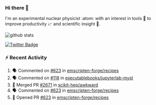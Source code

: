 ### Hi there 👋 

I'm an experimental nuclear physicist :atom: with an interest in tools :wrench: to improve productivity :chart_with_upwards_trend: and scientific insight :telescope:.

![github stats](https://github-readme-stats.vercel.app/api?username=agoose77&show_icons=true&hide_rank=true&hide_title=true&bg_color=30,e76445,904e95&text_color=efe3ec&icon_color=efe3ec)
<!--
**agoose77/agoose77** is a ✨ _special_ ✨ repository because its `README.md` (this file) appears on your GitHub profile.

Here are some ideas to get you started:

- 🔭 I’m currently working on ...
- 🌱 I’m currently learning ...
- 👯 I’m looking to collaborate on ...
- 🤔 I’m looking for help with ...
- 💬 Ask me about ...
- 📫 How to reach me: ...
- 😄 Pronouns: ...
- ⚡ Fun fact: ...
-->

[![Twitter Badge](https://img.shields.io/twitter/follow/agoose77?style=flat-square&logo=Twitter&logoColor=white&color=cornflowerblue)](https://twitter.com/agoose77)

### :zap: Recent Activity

<!--START_SECTION:activity-->
1. 🗣 Commented on [#623](https://github.com/emscripten-forge/recipes/pull/623#issuecomment-1696004590) in [emscripten-forge/recipes](https://github.com/emscripten-forge/recipes)
2. 🗣 Commented on [#118](https://github.com/executablebooks/jupyterlab-myst/pull/118#issuecomment-1695812577) in [executablebooks/jupyterlab-myst](https://github.com/executablebooks/jupyterlab-myst)
3. 🎉 Merged PR [#2671](https://github.com/scikit-hep/awkward/pull/2671) in [scikit-hep/awkward](https://github.com/scikit-hep/awkward)
4. 🗣 Commented on [#623](https://github.com/emscripten-forge/recipes/pull/623#issuecomment-1694376758) in [emscripten-forge/recipes](https://github.com/emscripten-forge/recipes)
5. 💪 Opened PR [#623](https://github.com/emscripten-forge/recipes/pull/623) in [emscripten-forge/recipes](https://github.com/emscripten-forge/recipes)
<!--END_SECTION:activity-->
